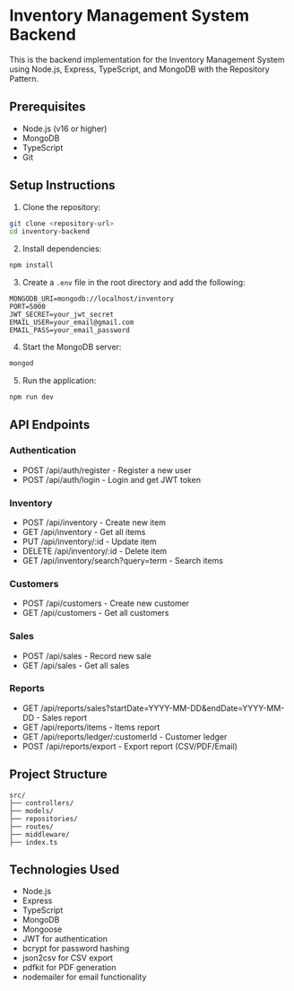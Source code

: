 # Inventory Management System Backend

This is the backend implementation for the Inventory Management System using Node.js, Express, TypeScript, and MongoDB with the Repository Pattern.

## Prerequisites
- Node.js (v16 or higher)
- MongoDB
- TypeScript
- Git

## Setup Instructions

1. Clone the repository:
```bash
git clone <repository-url>
cd inventory-backend
```

2. Install dependencies:
```bash
npm install
```

3. Create a `.env` file in the root directory and add the following:
```
MONGODB_URI=mongodb://localhost/inventory
PORT=5000
JWT_SECRET=your_jwt_secret
EMAIL_USER=your_email@gmail.com
EMAIL_PASS=your_email_password
```

4. Start the MongoDB server:
```bash
mongod
```

5. Run the application:
```bash
npm run dev
```

## API Endpoints

### Authentication
- POST /api/auth/register - Register a new user
- POST /api/auth/login - Login and get JWT token

### Inventory
- POST /api/inventory - Create new item
- GET /api/inventory - Get all items
- PUT /api/inventory/:id - Update item
- DELETE /api/inventory/:id - Delete item
- GET /api/inventory/search?query=term - Search items

### Customers
- POST /api/customers - Create new customer
- GET /api/customers - Get all customers

### Sales
- POST /api/sales - Record new sale
- GET /api/sales - Get all sales

### Reports
- GET /api/reports/sales?startDate=YYYY-MM-DD&endDate=YYYY-MM-DD - Sales report
- GET /api/reports/items - Items report
- GET /api/reports/ledger/:customerId - Customer ledger
- POST /api/reports/export - Export report (CSV/PDF/Email)

## Project Structure
```
src/
├── controllers/
├── models/
├── repositories/
├── routes/
├── middleware/
├── index.ts
```

## Technologies Used
- Node.js
- Express
- TypeScript
- MongoDB
- Mongoose
- JWT for authentication
- bcrypt for password hashing
- json2csv for CSV export
- pdfkit for PDF generation
- nodemailer for email functionality